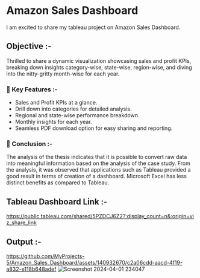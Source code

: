 # Amazon Sales Dashboard
I am excited to share my tableau project on Amazon Sales Dashboard.

## Objective :-      
Thrilled to share a dynamic visualization showcasing sales and profit KPIs, breaking down insights category-wise, state-wise, region-wise, and diving into the nitty-gritty month-wise for each year.

### 📌 Key Features :-               
- Sales and Profit KPIs at a glance.     
- Drill down into categories for detailed analysis.       
- Regional and state-wise performance breakdown.      
- Monthly insights for each year.        
- Seamless PDF download option for easy sharing and reporting.         

### 📌 Conclusion :-
The analysis of the thesis indicates that it is possible to convert raw data into
meaningful information based on the analysis of the case study. From the
analysis, it was observed that applications such as Tableau provided a good
result in terms of creation of a dashboard. Microsoft Excel has less distinct
benefits as compared to Tableau.            

## Tableau Dashboard Link :-
https://public.tableau.com/shared/5PZDCJ6Z2?:display_count=n&:origin=viz_share_link

## Output :-
https://github.com/MyProjects-5/Amazon_Sales_Dashboard/assets/140932670/c2a06cdd-aacd-4f19-a832-e118b648adef
![Screenshot 2024-04-01 234047](https://github.com/MyProjects-5/Amazon_Sales_Dashboard/assets/140932670/b8af6b43-5a30-4cae-a21a-6993da6eded2)


